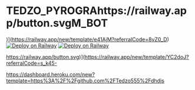 # TEDZO_PYROGRAhttps://railway.app/button.svgM_BOT

)](https://railway.app/new/template/e41AjM?referralCode=8vZ0_D)
[![Deploy on Railway](https://railway.app/button.svg)](https://railway.app/new/template/e41AjM?referralCode=8vZ0_D)
[![Deploy on Railway](https://railway.app/button.svg)](https://railway.app/new/template/YC2doJ?referralCode=s_k45-)



https://railway.app/button.svg)](https://railway.app/new/template/YC2doJ?referralCode=s_k45-

https://dashboard.heroku.com/new?template=https%3A%2F%2Fgithub.com%2FTedzo555%2Fdhdjs
